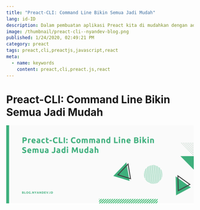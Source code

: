```yaml
---
title: "Preact-CLI: Command Line Bikin Semua Jadi Mudah"
lang: id-ID
description: Dalam pembuatan aplikasi Preact kita di mudahkan dengan adanya Preact-CLI, kanalan yuk.
image: /thumbnail/preact-cli--nyandev-blog.png
published: 1/24/2020, 02:49:21 PM
category: preact
tags: preact,cli,preactjs,javascript,react
meta:
  - name: keywords
    content: preact,cli,preact.js,react
---
```

# Preact-CLI: Command Line Bikin Semua Jadi Mudah

<Author name="Ryan Aunur Rassyid" />

![Preact-CLI: Command Line Bikin Semua Jadi Mudah](/images/preact-cli--nyandev-blog-cover.png#ft-image "Preact-CLI: Command Line Bikin Semua Jadi Mudah")